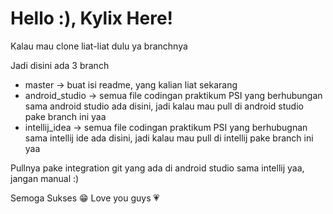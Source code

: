 <h1> Hello :), Kylix Here! </h1>

Kalau mau clone liat-liat dulu ya branchnya

Jadi disini ada 3 branch
- master -> buat isi readme, yang kalian liat sekarang
- android_studio -> semua file codingan praktikum PSI yang berhubungan sama android studio ada disini, jadi kalau mau pull di android studio pake branch ini yaa
- intellij_idea -> semua file codingan praktikum PSI yang berhubugnan sama intellij ide ada disini, jadi kalau mau pull di intellij pake branch ini yaa

Pullnya pake integration git yang ada di android studio sama intellij yaa, jangan manual :)

Semoga Sukses 😁
Love you guys 💗
